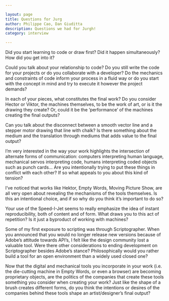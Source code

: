 ```yaml
---

layout: page
title: Questions for Jurg
author: Philippe Cao, Dan Giuditta
description: Questions we had for Jurgh! 
category: interview

---
```


Did you start learning to code or draw first? Did it happen simultaneously? How did you get into it?

Could you talk about your relationship to code? Do you still write the code for your projects or do you collaborate with a developer? Do the mechanics and constraints of code inform your process in a fluid way or do you start with the concept in mind and try to execute it however the project demands?

In each of your pieces, what constitutes the final work? Do you consider Hector or Viktor, the machines themselves, to be the work of art, or is it the drawing they create? Or, could it be the ‘performance’ of the machines creating the final outputs?

Can you talk about the disconnect between a smooth vector line and a stepper motor drawing that line with chalk? Is there something about the medium and the translation through mediums that adds value to the final output?

I’m very interested in the way your work highlights the intersection of alternate forms of communication: computers interpreting human language, mechanical servos interpreting code, humans interpreting coded objects such as punch cards… Are you intentionally trying to put these things in conflict with each other? If so what appeals to you about this kind of tension?

I’ve noticed that works like Hektor, Empty Words, Moving Picture Show, are all very open about revealing the mechanisms of the tools themselves. Is this an intentional choice, and if so why do you think it’s important to do so?

Your use of the Speed-I-Jet seems to really emphasize the idea of instant reproducibility, both of content and of form. What draws you to this act of repetition? Is it just a byproduct of working with machines?

Some of my first exposure to scripting was through Scriptographer. When you announced that you would no longer release new versions because of Adobe’s attitude towards API’s, I felt like the design community lost a valuable tool. Were there other considerations to ending development on Scriptographer besides Adobe’s stance? Philosophically would you rather build a tool for an open environment than a widely used closed one?

Now that the digital and mechanical tools you incorporate in your work (i.e. the die-cutting machine in Empty Words, or even a browser) are becoming proprietary objects, are the politics of the companies that create these tools something you consider when creating your work? Just like the shape of a brush creates different forms, do you think the intentions or desires of the companies behind these tools shape an artist/designer’s final output?